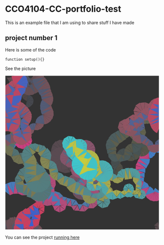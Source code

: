 # CCO4104-CC-portfolio-test

This is an example file that I am using to share stuff I have made

## project number 1
Here is some of the code
```
function setup(){}
```
See the picture

![a screenshot of the code drawing a line made up of triangles of two colours on a black background](/images/tranglesLine.png)

You can see the project [running here](https://cranbim.github.io/CCO4104-CC-portfolio-test/oneShape/index.html)
